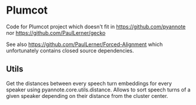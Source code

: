 # Plumcot
Code for Plumcot project which doesn't fit in https://github.com/pyannote nor https://github.com/PaulLerner/gecko

See also https://github.com/PaulLerner/Forced-Alignment which unfortunately contains closed source dependencies.

## Utils

Get the distances between every speech turn embeddings for every speaker using pyannote.core.utils.distance. Allows to sort speech turns of a given speaker depending on their distance from the cluster center.
